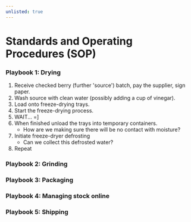 ```yaml
---
unlisted: true
---
```


# Standards and Operating Procedures (SOP)

### Playbook 1: Drying

1. Receive checked berry (further 'source') batch, pay the supplier, sign paper.
2. Wash source with clean water (possibly adding a cup of vinegar).
3. Load onto freeze-drying trays.
4. Start the freeze-drying process.
5. WAIT... =]
6. When finished unload the trays into temporary containers.
   - How are we making sure there will be no contact with moisture?
7. Initiate freeze-dryer defrosting
   - Can we collect this defrosted water?
8. Repeat

### Playbook 2: Grinding

### Playbook 3: Packaging

### Playbook 4: Managing stock online

### Playbook 5: Shipping
